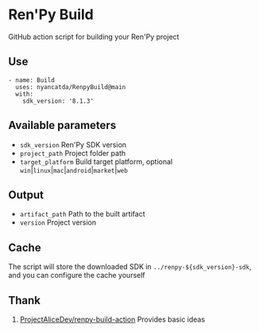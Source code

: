 # Ren'Py Build
GitHub action script for building your Ren'Py project

## Use
``` yarn
- name: Build
  uses: nyancatda/RenpyBuild@main
  with:
    sdk_version: '8.1.3'
```

## Available parameters
- `sdk_version` Ren'Py SDK version
- `project_path` Project folder path
- `target_platform` Build target platform, optional `win`|`linux`|`mac`|`android`|`market`|`web`

## Output
- `artifact_path` Path to the built artifact
- `version` Project version

## Cache
The script will store the downloaded SDK in `../renpy-${sdk_version}-sdk`, and you can configure the cache yourself

## Thank
1. [ProjectAliceDev/renpy-build-action](https://github.com/ProjectAliceDev/renpy-build-action) Provides basic ideas